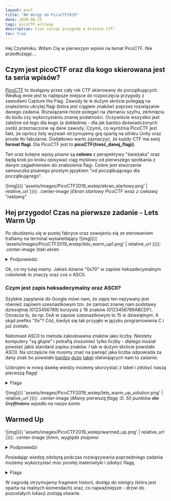 ```yaml
---
layout: post
title: "#0 Wstęp do PicoCTF2019"
date: 2020-06-25
tags: picoCTF writeup
description: Czas zacząć przygodę w krainie CTF!
toc: true
---
```


Hej Czytelniku. Witam Cię w pierwszym wpisie na temat PicoCTF. Nie przedłużając...

## Czym jest picoCTF oraz dla kogo skierowana jest ta seria wpisów?

[PicoCTF](https://picoctf.com/) to dostępny przez cały rok CTF skierowany do początkujących. Według mnie jest to najlepsze miejsce do rozpoczęcia przygody z zawodami Capture the Flag. Zawody te w dużym skrócie polegają na znalezieniu ukrytej flagi (która jest ciągiem znaków) poprzez rozwiązanie danego zadania. Rozwiązanie może polegać na złamaniu szyfru, zerknięciu do kodu czy wykorzystaniu znanej podatności. Oczywiście wszystko jest zależne od tego dla kogo (a dokładniej - dla jak bardzo doświadczonych osób) przeznaczone są dane zawody.
Czymś, co wyróżnia PicoCTF jest fakt, że oprócz listy wyzwań otrzymujemy grę opartą na silniku Unity oraz proste tło fabularne. Dodatkowo warto zaznaczyć, że każdy CTF ma swój **format flagi**. Dla PicoCTF jest to **picoCTF{treść_danej_flagi}**.

Ten oraz kolejne wpisy pisane są **celowo** z perspektywy "świeżaka" oraz będą krok po kroku opisywać ciąg myślowy od pierwszego spotkania z danym zagadnieniem do znalezienia flagi. Celem jest stworzenie samouczka pisanego prostym językiem "od początkującego dla początkującego".

![img]({{ 'assets/images/PicoCTF2019_wstep/ekran_startowy.png' | relative_url }}){: .center-image }*Ekran startowy PicoCTF wraz z ciekawą "reklamą"*

## Hej przygodo! Czas na pierwsze zadanie - Lets Warm Up

Po obudzeniu się w pustej fabryce oraz oswojeniu się ze sterowaniem trafiamy na terminal wyświetlający
![img]({{ 'assets/images/PicoCTF2019_wstep/lets_warm_up1.png' | relative_url }}){: .center-image }*taki ekran*

<details>
  <summary>Podpowiedzi</summary>
  
  Wyślij swoją odpowiedź w naszym formacie flagi. Dla przykładu, jeśli rozwiązanie to "hello", wyślij je jako "picoCTF{hello}".
</details>


Ok, co my tutaj mamy. Jakieś dziwne "0x70" w zapisie heksadecymalnym cokolwiek to znaczy oraz coś o ASCII.

### Czym jest zapis heksadecymalny oraz ASCII?

Szybkie zapytanie do Google mówi nam, że zapis ten nazywany jest również zapisem szesnastkowym tzn. że zamiast znanej nam podstawy dziesiętnej (0123456789) korzysta z 16 znaków (0123456789ABCDF). Oznacza to, że np. 0xA w zapisie szesnastkowym to 15 w dziesiętnym. A skąd prefiks "0x"? Cóż, kiedyś się tak przyjęło w języku programowania C i już zostało.

Natomiast ASCII to metoda zakodowania znaków jako liczby. Niestety komputery "są głupie" i potrafią zrozumieć tylko liczby - dlatego musiał powstać jakiś standard zapisu znaków. I tak w dużym skrócie powstało ASCII. Na szczęście nie musimy znać na pamięć jaka liczba odpowiada za dany znak bo powstało [bardzo](https://www.ascii-code.com/) [dużo](https://www.rapidtables.com/code/text/ascii-table.html) [tabel](http://www.asciitable.com/) ułatwiających nam to zadanie.

Uzbrojeni w nową dawkę wiedzy możemy skorzystać z tabel i zdobyć naszą pierwszą flagę!

<details>
  <summary>Flaga</summary>
  {% highlight bash %}
picoCTF{p}
  {% endhighlight %}
</details>

![img]({{ 'assets/images/PicoCTF2019_wstep/lets_warm_up_solution.png' | relative_url }}){: .center-image }*Mamy pierwszą flagę :D. 50 punktów ~~dla Gryffindoru~~ wpadło na nasze konto*

## Warmed Up

![img]({{ 'assets/images/PicoCTF2019_wstep/warmed_up.png' | relative_url }}){: .center-image }*hmm, wygląda znajomo*

<details>
  <summary>Podpowiedzi</summary>
  
  Wyślij swoją odpowiedź w naszym formacie flagi. Dla przykładu, jeśli rozwiązanie to "22", wyślij je jako "picoCTF{22}".
</details>

Posiadając wiedzę zdobytą podczas rozwiązywania poprzedniego zadania możemy wykorzystać moc prostej matematyki i zdobyć flagę.

<details>
  <summary>Flaga</summary>
  {% highlight bash %}
0x3D = 3x16 + 13 = 61. Nie zapominając o formacie flagi, rozwiązanie to picoCTF{61}
  {% endhighlight %}
</details>

W nagrodę otrzymujemy fragment historii, dostęp do minigry (która jest oparta na realnych komendach) oraz, co najważniejsze - drzwi do pozostałych lokacji zostają otwarte.